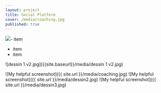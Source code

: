 ```yaml
---
layout: project
title: Social Platform
cover: /media/coaching.jpg
published: true
---
```


![]({{site.baseurl}}/)- item
- item
- item


![dessin 1 v2.jpg]({{site.baseurl}}/media/dessin 1 v2.jpg)

![My helpful screenshot]({{ site.url }}/media/coaching.jpg)
![My helpful screenshot]({{ site.url }}/media/dessin2.jpg)
![My helpful screenshot]({{ site.url }}/media/dessin3.jpg)
